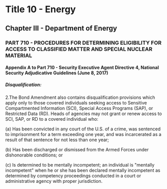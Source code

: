 
# Title 10 - Energy
## Chapter III - Department of Energy
### PART 710 - PROCEDURES FOR DETERMINING ELIGIBILITY FOR ACCESS TO CLASSIFIED MATTER AND SPECIAL NUCLEAR MATERIAL
#### Appendix A to Part 710 - Security Executive Agent Directive 4, National Security Adjudicative Guidelines (June 8, 2017)
##### Disqualification:

2.The Bond Amendment also contains disqualification provisions which apply only to those covered individuals seeking access to Sensitive Compartmented Information (SCI), Special Access Programs (SAP), or Restricted Data (RD). Heads of agencies may not grant or renew access to SCI, SAP, or RD to a covered individual who:

(a) Has been convicted in any court of the U.S. of a crime, was sentenced to imprisonment for a term exceeding one year, and was incarcerated as a result of that sentence for not less than one year;

(b) Has been discharged or dismissed from the Armed Forces under dishonorable conditions; or

(c) Is determined to be mentally incompetent; an individual is "mentally incompetent" when he or she has been declared mentally incompetent as determined by competency proceedings conducted in a court or administrative agency with proper jurisdiction.
